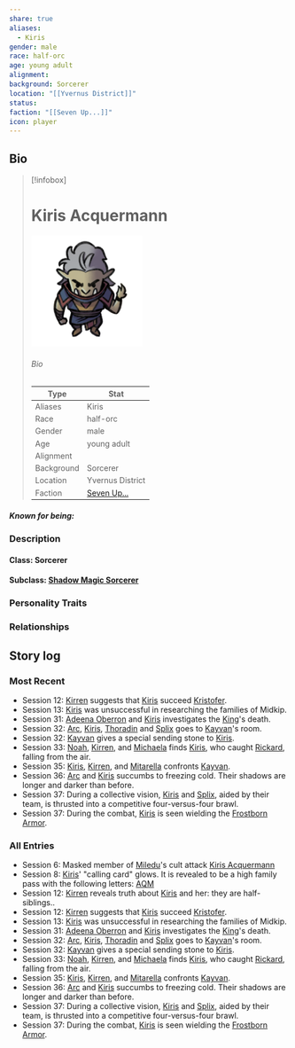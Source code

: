 ```yaml
---
share: true
aliases:
  - Kiris
gender: male
race: half-orc
age: young adult
alignment: 
background: Sorcerer
location: "[[Yvernus District]]"
status: 
faction: "[[Seven Up...]]"
icon: player
---
```

## Bio
> [!infobox]
> # Kiris Acquermann
> ![cover hsmall](../zzz_attachments/Kiris.png)
> ###### Bio
> | Type | Stat |
> | ---- | ---- |
> | Aliases | Kiris|
> | Race| half-orc |
> | Gender| male|
> | Age | young adult|
> | Alignment|| 
> | Background| Sorcerer|
> | Location|  Yvernus District|
> | Faction| [Seven Up...](../Factions/Seven%20Up....md)| 
##### Known for being: 
### Description
#### Class: Sorcerer
#### Subclass: [Shadow Magic Sorcerer](https://dnd5e.wikidot.com/sorcerer:shadow-magic)
### Personality Traits
### Relationships
## Story log
### Most Recent
- Session 12: [Kirren](Kirren%20Acquermann.md) suggests that [Kiris](Kiris%20Acquermann.md) succeed [Kristofer](Kristofer%20Acquermann.md).
- Session 13: [Kiris](Kiris%20Acquermann.md) was unsuccessful in researching the families of Midkip.
- Session 31: [Adeena Oberron](Adeena%20Oberron.md) and [Kiris](Kiris%20Acquermann.md) investigates the [King](Riordan%20Kyp.md)'s death.
- Session 32: [Arc](Arc.md), [Kiris](Kiris%20Acquermann.md), [Thoradin](Thoradin%20Goodman.md) and [Splix](Spraugh%20'Splix'%20Calix.md) goes to [Kayvan](Kayvan%20Acquermann.md)'s room.
- Session 32: [Kayvan](Kayvan%20Acquermann.md) gives a special sending stone to [Kiris](Kiris%20Acquermann.md).
- Session 33: [Noah](Noah%20Skie.md), [Kirren](Kirren%20Acquermann.md), and [Michaela](Michaela%20Randall.md) finds [Kiris](Kiris%20Acquermann.md), who caught [Rickard](Rickard%20Kyp.md), falling from the air.
- Session 35: [Kiris](Kiris%20Acquermann.md), [Kirren](Kirren%20Acquermann.md), and [Mitarella](Mitarella%20Randall.md) confronts [Kayvan](Kayvan%20Acquermann.md).
- Session 36: [Arc](Arc.md) and [Kiris](Kiris%20Acquermann.md) succumbs to freezing cold. Their shadows are longer and darker than before.
- Session 37: During a collective vision, [Kiris](Kiris%20Acquermann.md) and [Splix](Spraugh%20'Splix'%20Calix.md), aided by their team, is thrusted into a competitive four-versus-four brawl.
- Session 37: During the combat, [Kiris](Kiris%20Acquermann.md) is seen wielding the [Frostborn Armor](Frostborn%20Armor.md).

### All Entries
- Session 6: Masked member of [Miledu](Miledu.md)'s cult attack [Kiris Acquermann](Kiris%20Acquermann.md)
- Session 8: [Kiris](Kiris%20Acquermann.md)' "calling card" glows. It is revealed to be a high family pass with the following letters: [AQM](Acquermann%20Clan.md)
- Session 12: [Kirren](Kirren%20Acquermann.md) reveals truth about [Kiris](Kiris%20Acquermann.md) and her: they are half-siblings..
- Session 12: [Kirren](Kirren%20Acquermann.md) suggests that [Kiris](Kiris%20Acquermann.md) succeed [Kristofer](Kristofer%20Acquermann.md).
- Session 13: [Kiris](Kiris%20Acquermann.md) was unsuccessful in researching the families of Midkip.
- Session 31: [Adeena Oberron](Adeena%20Oberron.md) and [Kiris](Kiris%20Acquermann.md) investigates the [King](Riordan%20Kyp.md)'s death.
- Session 32: [Arc](Arc.md), [Kiris](Kiris%20Acquermann.md), [Thoradin](Thoradin%20Goodman.md) and [Splix](Spraugh%20'Splix'%20Calix.md) goes to [Kayvan](Kayvan%20Acquermann.md)'s room.
- Session 32: [Kayvan](Kayvan%20Acquermann.md) gives a special sending stone to [Kiris](Kiris%20Acquermann.md).
- Session 33: [Noah](Noah%20Skie.md), [Kirren](Kirren%20Acquermann.md), and [Michaela](Michaela%20Randall.md) finds [Kiris](Kiris%20Acquermann.md), who caught [Rickard](Rickard%20Kyp.md), falling from the air.
- Session 35: [Kiris](Kiris%20Acquermann.md), [Kirren](Kirren%20Acquermann.md), and [Mitarella](Mitarella%20Randall.md) confronts [Kayvan](Kayvan%20Acquermann.md).
- Session 36: [Arc](Arc.md) and [Kiris](Kiris%20Acquermann.md) succumbs to freezing cold. Their shadows are longer and darker than before.
- Session 37: During a collective vision, [Kiris](Kiris%20Acquermann.md) and [Splix](Spraugh%20'Splix'%20Calix.md), aided by their team, is thrusted into a competitive four-versus-four brawl.
- Session 37: During the combat, [Kiris](Kiris%20Acquermann.md) is seen wielding the [Frostborn Armor](Frostborn%20Armor.md).
